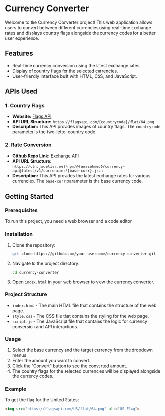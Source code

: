 # Currency Converter

Welcome to the Currency Converter project! This web application allows users to convert between different currencies using real-time exchange rates and displays country flags alongside the currency codes for a better user experience.

## Features

- Real-time currency conversion using the latest exchange rates.
- Display of country flags for the selected currencies.
- User-friendly interface built with HTML, CSS, and JavaScript.

## APIs Used

### 1. Country Flags
- **Website:** [Flags API](https://flagsapi.com/)
- **API URL Structure:** `https://flagsapi.com/{countrycode}/flat/64.png`
- **Description:** This API provides images of country flags. The `countrycode` parameter is the two-letter country code.

### 2. Rate Conversion
- **Github Repo Link:** [Exchange API](https://github.com/fawazahmed0/exchange-api/blob/main/README.md#additional-fallback-url-on-cloudflare)
- **API URL Structure:** `https://cdn.jsdelivr.net/npm/@fawazahmed0/currency-api@latest/v1/currencies/{base-curr}.json`
- **Description:** This API provides the latest exchange rates for various currencies. The `base-curr` parameter is the base currency code.

## Getting Started

### Prerequisites

To run this project, you need a web browser and a code editor.

### Installation

1. Clone the repository:
    ```sh
    git clone https://github.com/your-username/currency-converter.git
    ```

2. Navigate to the project directory:
    ```sh
    cd currency-converter
    ```

3. Open `index.html` in your web browser to view the currency converter.

### Project Structure

- `index.html` - The main HTML file that contains the structure of the web page.
- `style.css` - The CSS file that contains the styling for the web page.
- `script.js` - The JavaScript file that contains the logic for currency conversion and API interactions.

### Usage

1. Select the base currency and the target currency from the dropdown menus.
2. Enter the amount you want to convert.
3. Click the "Convert" button to see the converted amount.
4. The country flags for the selected currencies will be displayed alongside the currency codes.

### Example

To get the flag for the United States:
```html
<img src="https://flagsapi.com/US/flat/64.png" alt="US Flag">

